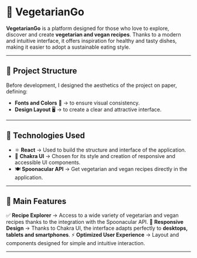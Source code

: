 # 🥗 VegetarianGo

**VegetarianGo** is a platform designed for those who love to explore, discover and create **vegetarian and vegan recipes**. Thanks to a modern and intuitive interface, it offers inspiration for healthy and tasty dishes, making it easier to adopt a sustainable eating style.

---

## 🎨 Project Structure

Before development, I designed the aesthetics of the project on paper, defining:

- **Fonts and Colors** 🎨 → to ensure visual consistency.
- **Design Layout** 🖥️ → to create a clear and attractive interface.

---

## 🚀 Technologies Used

- ⚛️ **React** → Used to build the structure and interface of the application.
- 🎨 **Chakra UI** → Chosen for its style and creation of responsive and accessible UI components.
- 🍽️ **Spoonacular API** → Get vegetarian and vegan recipes directly in the application.

---

## 🌟 Main Features

✅ **Recipe Explorer** → Access to a wide variety of vegetarian and vegan recipes thanks to the integration with the Spoonacular API.
📱 **Responsive Design** → Thanks to Chakra UI, the interface adapts perfectly to **desktops, tablets and smartphones**.
⚡ **Optimized User Experience** → Layout and components designed for simple and intuitive interaction.

---

